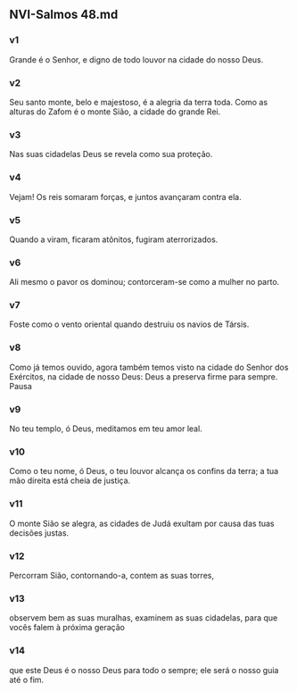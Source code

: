 ## NVI-Salmos 48.md
### v1
 Grande é o Senhor, e digno de todo louvor na cidade do nosso Deus.
### v2
 Seu santo monte, belo e majestoso, é a alegria da terra toda. Como as alturas do Zafom é o monte Sião, a cidade do grande Rei.
### v3
 Nas suas cidadelas Deus se revela como sua proteção.
### v4
 Vejam! Os reis somaram forças, e juntos avançaram contra ela.
### v5
 Quando a viram, ficaram atônitos, fugiram aterrorizados.
### v6
 Ali mesmo o pavor os dominou; contorceram-se como a mulher no parto.
### v7
 Foste como o vento oriental quando destruiu os navios de Társis.
### v8
 Como já temos ouvido, agora também temos visto na cidade do Senhor dos Exércitos, na cidade de nosso Deus: Deus a preserva firme para sempre. Pausa
### v9
 No teu templo, ó Deus, meditamos em teu amor leal.
### v10
 Como o teu nome, ó Deus, o teu louvor alcança os confins da terra; a tua mão direita está cheia de justiça.
### v11
 O monte Sião se alegra, as cidades de Judá exultam por causa das tuas decisões justas.
### v12
 Percorram Sião, contornando-a, contem as suas torres,
### v13
 observem bem as suas muralhas, examinem as suas cidadelas, para que vocês falem à próxima geração
### v14
 que este Deus é o nosso Deus para todo o sempre; ele será o nosso guia até o fim.
